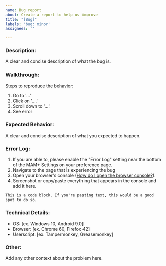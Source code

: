 ```yaml
---
name: Bug report
about: Create a report to help us improve
title: "[Bug]"
labels: 'bug: minor'
assignees: ''

---
```


### Description:
A clear and concise description of what the bug is.

### Walkthrough:
Steps to reproduce the behavior:
1. Go to '...'
1. Click on '....'
1. Scroll down to '....'
1. See error

### Expected Behavior:
A clear and concise description of what you expected to happen.

### Error Log:
1. If you are able to, please enable the "Error Log" setting near the bottom of the MAM+ Settings on your preference page.
1. Navigate to the page that is experiencing the bug
1. Open your browser's console ([How do I open the browser console?](https://webmasters.stackexchange.com/questions/8525/how-do-i-open-the-javascript-console-in-different-browsers)).
1. Screenshot or copy/paste everything that appears in the console and add it here.
```
This is a code block. If you're pasting text, this would be a good spot to do so.
```

### Technical Details:
 - OS: [ex. Windows 10, Android 9.0]
 - Browser: [ex. Chrome 60, Firefox 42]
 - Userscript: [ex. Tampermonkey, Greasemonkey]

### Other:
Add any other context about the problem here.
